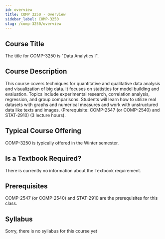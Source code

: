 ```yaml
---
id: overview
title: COMP 3250 - Overview
sidebar_label: COMP-3250
slug: /comp-3250/overview
---
```


## Course Title

The title for COMP-3250 is "Data Analytics I".

## Course Description

This course covers techniques for quantitative and qualitative data analysis and visualization of big data. It focuses on statistics for model building and evaluation. Topics include experimental research, correlation analysis, regression, and group comparisons. Students will learn how to utilize real datasets with graphs and numerical measures and work with unstructured data like texts and images. (Prerequisite: COMP-2547 (or COMP-2540) and STAT-2910) (3 lecture hours).

## Typical Course Offering

COMP-3250 is typically offered in the Winter semester.

## Is a Textbook Required?

There is currently no information about the Textbook requirement.

## Prerequisites

COMP-2547 (or COMP-2540) and STAT-2910 are the prerequisites for this class.


## Syllabus
Sorry, there is no syllabus for this course yet